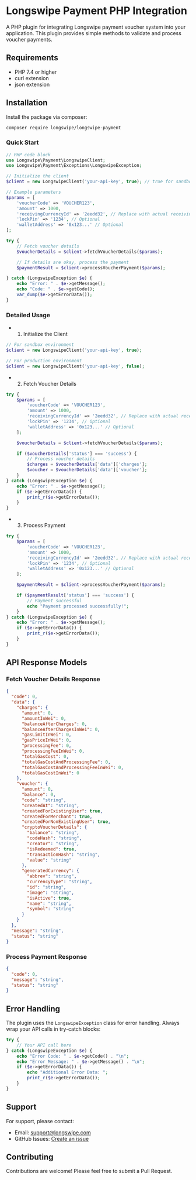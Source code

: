 # Longswipe Payment PHP Integration

A PHP plugin for integrating Longswipe payment voucher system into your application. This plugin provides simple methods to validate and process voucher payments.

## Requirements

- PHP 7.4 or higher
- curl extension
- json extension

## Installation

Install the package via composer:

```bash
composer require longswipe/longswipe-payment
```

### Quick Start

```php
// PHP code block
use Longswipe\Payment\LongswipeClient;
use Longswipe\Payment\Exceptions\LongswipeException;

// Initialize the client
$client = new LongswipeClient('your-api-key', true); // true for sandbox, false for production

// Example parameters
$params = [
    'voucherCode' => 'VOUCHER123',
    'amount' => 1000,
    'receivingCurrencyId' => '2eedd32', // Replace with actual receiving currency ID,
    'lockPin' => '1234', // Optional
    'walletAddress' => '0x123...' // Optional
];

try {
    // Fetch voucher details
    $voucherDetails = $client->fetchVoucherDetails($params);

    // If details are okay, process the payment
    $paymentResult = $client->processVoucherPayment($params);

} catch (LongswipeException $e) {
    echo "Error: " . $e->getMessage();
    echo "Code: " . $e->getCode();
    var_dump($e->getErrorData());
}
```

### Detailed Usage

- 1. Initialize the Client

```php
// For sandbox environment
$client = new LongswipeClient('your-api-key', true);

// For production environment
$client = new LongswipeClient('your-api-key', false);
```

- 2. Fetch Voucher Details

```php
try {
    $params = [
        'voucherCode' => 'VOUCHER123',
        'amount' => 1000,
        'receivingCurrencyId' => '2eedd32', // Replace with actual receiving currency ID,
        'lockPin' => '1234', // Optional
        'walletAddress' => '0x123...' // Optional
    ];

    $voucherDetails = $client->fetchVoucherDetails($params);

    if ($voucherDetails['status'] === 'success') {
        // Process voucher details
        $charges = $voucherDetails['data']['charges'];
        $voucher = $voucherDetails['data']['voucher'];
    }
} catch (LongswipeException $e) {
    echo "Error: " . $e->getMessage();
    if ($e->getErrorData()) {
        print_r($e->getErrorData());
    }
}
```

- 3. Process Payment

```php
try {
    $params = [
        'voucherCode' => 'VOUCHER123',
        'amount' => 1000,
        'receivingCurrencyId' => '2eedd32', // Replace with actual receiving currency ID,
        'lockPin' => '1234', // Optional
        'walletAddress' => '0x123...' // Optional
    ];

    $paymentResult = $client->processVoucherPayment($params);

    if ($paymentResult['status'] === 'success') {
        // Payment successful
        echo "Payment processed successfully!";
    }
} catch (LongswipeException $e) {
    echo "Error: " . $e->getMessage();
    if ($e->getErrorData()) {
        print_r($e->getErrorData());
    }
}
```

## API Response Models

### Fetch Voucher Details Response

```json
{
  "code": 0,
  "data": {
    "charges": {
      "amount": 0,
      "amountInWei": 0,
      "balanceAfterCharges": 0,
      "balanceAfterChargesInWei": 0,
      "gasLimitInWei": 0,
      "gasPriceInWei": 0,
      "processingFee": 0,
      "processingFeeInWei": 0,
      "totalGasCost": 0,
      "totalGasCostAndProcessingFee": 0,
      "totalGasCostAndProcessingFeeInWei": 0,
      "totalGasCostInWei": 0
    },
    "voucher": {
      "amount": 0,
      "balance": 0,
      "code": "string",
      "createdAt": "string",
      "createdForExistingUser": true,
      "createdForMerchant": true,
      "createdForNonExistingUser": true,
      "cryptoVoucherDetails": {
        "balance": "string",
        "codeHash": "string",
        "creator": "string",
        "isRedeemed": true,
        "transactionHash": "string",
        "value": "string"
      },
      "generatedCurrency": {
        "abbrev": "string",
        "currencyType": "string",
        "id": "string",
        "image": "string",
        "isActive": true,
        "name": "string",
        "symbol": "string"
      }
    }
  },
  "message": "string",
  "status": "string"
}
```

### Process Payment Response

```json
{
  "code": 0,
  "message": "string",
  "status": "string"
}
```

## Error Handling

The plugin uses the `LongswipeException` class for error handling. Always wrap your API calls in try-catch blocks:

```php
try {
    // Your API call here
} catch (LongswipeException $e) {
    echo "Error Code: " . $e->getCode() . "\n";
    echo "Error Message: " . $e->getMessage() . "\n";
    if ($e->getErrorData()) {
        echo "Additional Error Data: ";
        print_r($e->getErrorData());
    }
}
```

## Support

For support, please contact:

- Email: support@longswipe.com
- GitHub Issues: [Create an issue](https://github.com/ndenisj/longswipe-payment/issues)

## Contributing

Contributions are welcome! Please feel free to submit a Pull Request.
